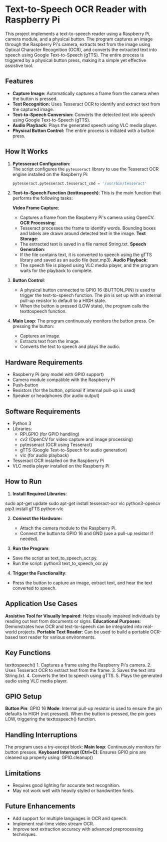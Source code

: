 # Text-to-Speech OCR Reader with Raspberry Pi

This project implements a text-to-speech reader using a Raspberry Pi, camera module, and a physical button. The program captures an image through the Raspberry Pi's camera, extracts text from the image using Optical Character Recognition (OCR), and converts the extracted text into speech using Google Text-to-Speech (gTTS). The entire process is triggered by a physical button press, making it a simple yet effective assistive tool.

## Features
- **Capture Image:** Automatically captures a frame from the camera when the button is pressed.
- **Text Recognition:** Uses Tesseract OCR to identify and extract text from the captured image.
- **Text-to-Speech Conversion:** Converts the detected text into speech using Google Text-to-Speech (gTTS).
- **Audio Playback:** Plays the generated speech using VLC media player.
- **Physical Button Control:** The entire process is initiated with a button press.

## How It Works
1. **Pytesseract Configuration:**  
   The script configures the `pytesseract` library to use the Tesseract OCR engine installed on the Raspberry Pi:
   ```python
   pytesseract.pytesseract.tesseract_cmd = '/usr/bin/tesseract'

2. **Text-to-Speech Function (texttospeech)**:
   This is the main function that performs the following tasks:

   **Video Frame Capture**:
    - Captures a frame from the Raspberry Pi's camera using OpenCV.
    **OCR Processing**:
    - Tesseract processes the frame to identify words. Bounding boxes and labels are drawn around detected text in the image.
    **Text Storage**:
    - The extracted text is saved in a file named String.txt.
    **Speech Generation**:
    - If the file contains text, it is converted to speech using the gTTS library and saved as an audio file (test.mp3).
    **Audio Playback**:
    - The speech file is played using VLC media player, and the program waits for the playback to complete.

3. **Button Control**:
   - A physical button connected to GPIO 16 (BUTTON_PIN) is used to trigger the text-to-speech function. The pin is set up with an internal pull-up resistor to default to a HIGH state.
   - When the button is pressed (LOW state), the program calls the texttospeech function.

4. **Main Loop**:
    The program continuously monitors the button press. On pressing the button:
    - Captures an image.
    - Extracts text from the image.
    - Converts the text to speech and plays the audio.

## Hardware Requirements

- Raspberry Pi (any model with GPIO support)
- Camera module compatible with the Raspberry Pi
- Push-button
- Resistors (for the button, optional if internal pull-up is used)
- Speaker or headphones (for audio output)

## Software Requirements

- Python 3
- Libraries:
    - RPi.GPIO (for GPIO handling)
    - cv2 (OpenCV for video capture and image processing)
    - pytesseract (OCR using Tesseract)
    - gTTS (Google Text-to-Speech for audio generation)
    - vlc (for audio playback)
- Tesseract OCR installed on the Raspberry Pi
- VLC media player installed on the Raspberry Pi

## How to Run

1. **Install Required Libraries**:

  sudo apt-get update
  sudo apt-get install tesseract-ocr vlc python3-opencv
  pip3 install gTTS python-vlc

2. **Connect the Hardware:**

   - Attach the camera module to the Raspberry Pi.
   - Connect the button to GPIO 16 and GND (use a pull-up resistor if needed).

3. **Run the Program**:

  - Save the script as text_to_speech_ocr.py.
  - Run the script:
      python3 text_to_speech_ocr.py

4. **Trigger the Functionality**:

  - Press the button to capture an image, extract text, and hear the text converted to speech.

## Application Use Cases

**Assistive Tool for Visually Impaired**:
  Helps visually impaired individuals by reading out text from documents or signs.
**Educational Purposes**:
  Demonstrates how OCR and text-to-speech can be integrated into real-world projects.
**Portable Text Reader**:
  Can be used to build a portable OCR-based text reader for various environments.

## Key Functions

  texttospeech()
    1. Captures a frame using the Raspberry Pi's camera.
    2. Uses Tesseract OCR to extract text from the frame.
    3. Saves the text into String.txt.
    4. Converts the text to speech using gTTS.
    5. Plays the generated audio using VLC media player.

## GPIO Setup

  **Button Pin**: GPIO 16
  **Mode**: Internal pull-up resistor is used to ensure the pin defaults to HIGH (not pressed).
            When the button is pressed, the pin goes LOW, triggering the texttospeech() function.

## Handling Interruptions

  The program uses a try-except block:
  **Main loop**: Continuously monitors for button presses.
  **Keyboard Interrupt (Ctrl+C)**: Ensures GPIO pins are cleaned up properly using:
    GPIO.cleanup()

## Limitations

  - Requires good lighting for accurate text recognition.
  - May not work well with heavily styled or handwritten fonts.

## Future Enhancements

  - Add support for multiple languages in OCR and speech.
  - Implement real-time video stream OCR.
  - Improve text extraction accuracy with advanced preprocessing techniques.


